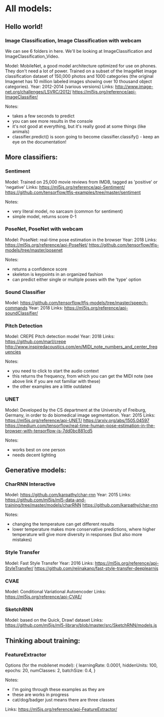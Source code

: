 # All models:

## Hello world!

### Image Classification, Image Classification with webcam

We can see 6 folders in here. We'll be looking at ImageClassification and ImageClassification_Video.

Model: MobileNet, a good model architecture optimized for use on phones. They don't need a lot of power. Trained on a subset of the ImageNet image classification dataset of 150,000 photos and 1000 categories (the original Imagenet has 10 million labeled images showing over 10 thousand object categories).
Year: 2012-2014 (various versions)
Links:
http://www.image-net.org/challenges/LSVRC/2012/
https://ml5js.org/reference/api-ImageClassifier/

Notes:
* takes a few seconds to predict
* you can see more results in the console
* it's not good at everything, but it's really good at some things (like animals)
* classifier.predict() is soon going to become classifier.classify() - keep an eye on the documentation!

## More classifiers:

### Sentiment

Model: Trained on 25,000 movie reviews from IMDB, tagged as 'positive' or 'negative'
Links:
https://ml5js.org/reference/api-Sentiment/
https://github.com/tensorflow/tfjs-examples/tree/master/sentiment

Notes:
* very literal model, no sarcasm (common for sentiment)
* simple model, returns score 0-1

### PoseNet, PoseNet with webcam

Model: PoseNet: real-time pose estimation in the browser
Year: 2018
Links:
https://ml5js.org/reference/api-PoseNet/
https://github.com/tensorflow/tfjs-models/tree/master/posenet

Notes:
* returns a confidence score
* skeleton is keypoints in an organized fashion 
* can predict either single or multiple poses with the 'type' option

### Sound Classifier

Model: https://github.com/tensorflow/tfjs-models/tree/master/speech-commands
Year: 2018
Links:
https://ml5js.org/reference/api-soundClassifier/

### Pitch Detection

Model: CREPE Pitch detection model
Year: 2018
Links:
https://github.com/marl/crepe
http://www.inspiredacoustics.com/en/MIDI_note_numbers_and_center_frequencies

Notes: 
* you need to click to start the audio context
* this returns the frequency, from which you can get the MIDI note (see above link if you are not familiar with these)
* the other examples are a little outdated

### UNET

Model: Developed by the CS department at the University of Freiburg, Germany, in order to do biomedical image segmentation.
Year: 2015
Links:
https://ml5js.org/reference/api-UNET/
https://arxiv.org/abs/1505.04597
https://medium.com/tensorflow/real-time-human-pose-estimation-in-the-browser-with-tensorflow-js-7dd0bc881cd5

Notes:
* works best on one person
* needs decent lighting 

## Generative models:

### CharRNN Interactive

Model: https://github.com/karpathy/char-rnn
Year: 2015
Links:
https://github.com/ml5js/ml5-data-and-training/tree/master/models/charRNN
https://github.com/karpathy/char-rnn

Notes:
* changing the temperature can get different results
* lower temperature makes more conservative predictions, where higher temperature will give more diversity in responses (but also more mistakes)


### Style Transfer

Model: Fast Style Transfer
Year: 2016
Links:
https://ml5js.org/reference/api-StyleTransfer/
https://github.com/reiinakano/fast-style-transfer-deeplearnjs

### CVAE

Model: Conditional Variational Autoencoder
Links:
https://ml5js.org/reference/api-CVAE/

### SketchRNN

Model: based on the Quick, Draw! dataset
Links:
https://github.com/ml5js/ml5-library/blob/master/src/SketchRNN/models.js

## Thinking about training:

### FeatureExtractor

Options (for the mobilenet model):
{
  learningRate: 0.0001,
  hiddenUnits: 100,
  epochs: 20,
  numClasses: 2,
  batchSize: 0.4,
}

Notes:
* I'm going through these examples as they are
* these are works in progress
* cat/dog/badger just means there are three classes

Links:
https://ml5js.org/reference/api-FeatureExtractor/
